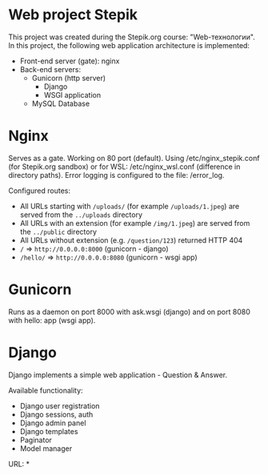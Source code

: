 # Web project Stepik

This project was created during the Stepik.org course: "Web-технологии". In this project, the following web application architecture is implemented:

* Front-end server (gate): nginx
* Back-end servers:
  * Gunicorn (http server)
    * Django
    * WSGI application
  * MySQL Database
  
# Nginx

Serves as a gate. Working on 80 port (default). Using /etc/nginx_stepik.conf (for Stepik.org sandbox) or for WSL: /etc/nginx_wsl.conf (difference in directory paths). Error logging is configured to the file: /error_log.

Configured routes:
* All URLs starting with `/uploads/` (for example `/uploads/1.jpeg`) are served from the `../uploads` directory
* All URLs with an extension (for example `/img/1.jpeg`) are served from the `../public` directory
* All URLs without extension (e.g. `/question/123`) returned HTTP 404
* `/` => `http://0.0.0.0:8000` (gunicorn - django)
* `/hello/` => `http://0.0.0.0:8080` (gunicorn - wsgi app)

# Gunicorn

Runs as a daemon on port 8000 with ask.wsgi (django) and on port 8080 with hello: app (wsgi app).

# Django

Django implements a simple web application - Question & Answer. 

Available functionality:
* Django user registration
* Django sessions, auth
* Django admin panel
* Django templates
* Paginator
* Model manager

URL:
* 



